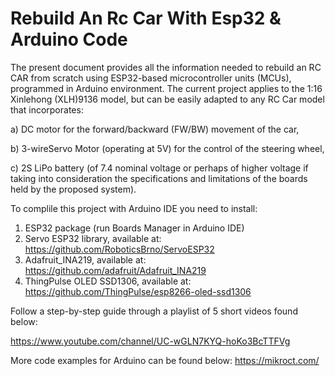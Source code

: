 # Rebuild An Rc Car With Esp32 & Arduino Code
The present document provides all the information needed to rebuild an RC CAR from scratch using ESP32-based microcontroller units (MCUs), programmed in Arduino environment. The current project applies to the 1:16 Xinlehong (XLH)9136 model, but can be easily adapted to any RC Car model that incorporates:

a) DC motor for the forward/backward (FW/BW) movement of the car,

b) 3-wireServo Motor (operating at 5V) for the control of the steering wheel,

c) 2S LiPo battery (of 7.4 nominal voltage or perhaps of higher voltage if taking into consideration the specifications and limitations of the boards held by the proposed system).


To complile this project with Arduino IDE you need to install:
1) ESP32 package (run Boards Manager in Arduino IDE)
2) Servo ESP32 library, available at: https://github.com/RoboticsBrno/ServoESP32
3) Adafruit_INA219, available at: https://github.com/adafruit/Adafruit_INA219
4) ThingPulse OLED SSD1306, available at: https://github.com/ThingPulse/esp8266-oled-ssd1306


Follow a step-by-step guide through a playlist of 5 short videos found below:

https://www.youtube.com/channel/UC-wGLN7KYQ-hoKo3BcTTFVg

More code examples for Arduino can be found below:
https://mikroct.com/
